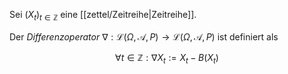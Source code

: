 Sei $(X_t)_{t \in \mathbb{Z}}$ eine [[zettel/Zeitreihe|Zeitreihe]].

Der *Differenzoperator* $\nabla : \mathcal{L}(\Omega, \mathcal{A}, P) \to \mathcal{L}(\Omega, \mathcal{A}, P)$ ist definiert als

$$
	\forall t \in \mathbb{Z} : \nabla X_t := X_t - B(X_t)
$$